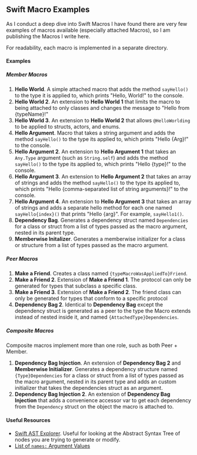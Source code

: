 ## Swift Macro Examples

As I conduct a deep dive into Swift Macros I have found there are very few examples of macros available (especially attached Macros), so I am publishing the Macros I write here.

For readability, each macro is implemented in a separate directory.



#### Examples

##### Member Macros

1. **Hello World**. A simple attached macro that adds the method `sayHello()` to the type it is applied to, which prints "Hello, World!" to the console.
2. **Hello World 2**. An extension to **Hello World 1** that limits the macro to being attached to only classes and changes the message to "Hello from {typeName}!"
3. **Hello World 3**. An extension to **Hello World 2** that allows `@HelloWorlding` to be applied to structs, actors, and enums.
4. **Hello Argument**. Macro that takes a string argument and adds the method `sayHello()` to the type its applied to, which prints "Hello {Arg}!" to the console.
5. **Hello Argument 2**. An extension to **Hello Argument 1** that takes an `Any.Type`  argument (such as `String.self`) and adds the method `sayHello()` to the type its applied to, which prints "Hello {type}!" to the console.
6. **Hello Argument 3**. An extension to **Hello Argument 2** that takes an array of strings and adds the method `sayHello()` to the type its applied to, which prints "Hello {comma-separated list of string arguments}!" to the console.
7. **Hello Argument 4**. An extension to **Hello Argument 3** that takes an array of strings and adds a separate hello method for each one named `sayHello{index}()` that prints "Hello {arg}". For example, `sayHello1()`.
8. **Dependency Bag**. Generates a dependency struct named `Dependencies` for a class or struct from a list of types passed as the macro argument, nested in its parent type.
9. **Memberwise Initalizer**. Generates a memberwise initializer for a class or structure from a list of types passed as the macro argument.

##### Peer Macros

1. **Make a Friend**. Creates a class named `{typeMacroWasAppliedTo}Friend`.
2. **Make a Friend 2**. Extension of **Make a Friend 1**. The protocol can only be generated for types that subclass a specific class.
3. **Make a Friend 3**. Extension of **Make a Friend 2**. The friend class can only be generated for types that conform to a specific protocol
4. **Dependency Bag 2**. Identical to **Dependency Bag** except the dependency struct is generated as a peer to the type the Macro extends instead of nested inside it, and named `{AttachedType}Dependencies`.

##### Composite Macros

Composite macros implement more than one role, such as both Peer + Member.

1. **Dependency Bag Injection**. An extension of **Dependency Bag 2** and **Memberwise Initializer**. Generates a dependency structure named `{Type}Dependencies` for a class or struct from a list of types passed as the macro argument, nested in its parent type and adds an custom initializer that takes the dependencies struct as an argument.
2. **Dependency Bag Injection 2**. An extension of **Dependency Bag Injection** that adds a convenience accessor var to get each dependency from the `Dependency` struct on the object the macro is attached to.

#### Useful Resources

* [Swift AST Explorer](https://swift-ast-explorer.com/). Useful for looking at the Abstract Syntax Tree of nodes you are trying to generate or modify.
* [List of `names:` Argument Values](https://docs.swift.org/swift-book/documentation/the-swift-programming-language/attributes#attached)